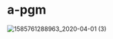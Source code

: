 # a-pgm
![1585761288963_2020-04-01 (3)](https://user-images.githubusercontent.com/62957125/78166477-78c8c380-746a-11ea-8e30-f44cc8d71499.png)
